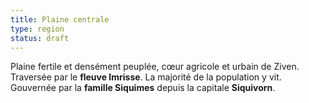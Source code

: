 ```yaml
---
title: Plaine centrale
type: region
status: draft
---
```


Plaine fertile et densément peuplée, cœur agricole et urbain de Ziven.
Traversée par le **fleuve Imrisse**. La majorité de la population y vit.
Gouvernée par la **famille Siquimes** depuis la capitale **Siquivorn**.
